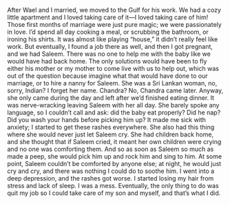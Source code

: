 After Wael and I married, we moved to the Gulf for his work. We had a cozy little apartment and I loved taking care of it—I loved taking care of him! Those first months of marriage were just pure magic; we were passionately in love. I’d spend all day cooking a meal, or scrubbing the bathroom, or ironing his shirts. It was almost like playing “house,” it didn’t really feel like work. But eventually, I found a job there as well, and then I got pregnant, and we had Saleem. There was no one to help me with the baby like we would have had back home. The only solutions would have been to fly either his mother or my mother to come live with us to help out, which was out of the question because imagine what that would have done to our marriage, or to hire a nanny for Saleem. She was a Sri Lankan woman, no, sorry, Indian? I forget her name. Chandra? No, Chandra came later. Anyway, she only came during the day and left after we’d finished eating dinner. It was nerve-wracking leaving Saleem with her all day. She barely spoke any language, so I couldn’t call and ask: did the baby eat properly? Did he nap? Did you wash your hands before picking him up? It made me sick with anxiety; I started to get these rashes everywhere. She also had this thing where she would never just let Saleem cry. She had children back home, and she thought that if Saleem cried, it meant her own children were crying and no one was comforting them. And so as soon as Saleem so much as made a peep, she would pick him up and rock him and sing to him. At some point, Saleem couldn’t be comforted by anyone else; at night, he would just cry and cry, and there was nothing I could do to soothe him. I went into a deep depression, and the rashes got worse. I started losing my hair from stress and lack of sleep. I was a mess. Eventually, the only thing to do was quit my job so I could take care of my son and myself, and that’s what I did.
